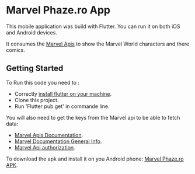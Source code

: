 # Marvel Phaze.ro App

This mobile application was build with Flutter. You can run it on both iOS and Android devices.

It consumes the [Marvel Apis](https://developer.marvel.com/) to show the Marvel World characters and there comics.

## Getting Started
To Run this code you need to : 

- Correctly [install flutter on your machine](https://docs.flutter.dev/get-started/install).
- Clone this project.
- Run 'Flutter pub get' in commande line.

You will also need to get the keys from the Marvel api to be able to fetch data:
- [Marvel Apis Documentation](https://developer.marvel.com/docs#!/public).
- [Marvel Documentation General Info](https://developer.marvel.com/documentation/generalinfo).
- [Marvel Api authorization](https://developer.marvel.com/documentation/authorization).

To download the apk and install it on you Android phone:
[Marvel Phaze.ro APK](https://drive.google.com/file/d/1133nD3IIL_mWhISUo0iarP7ITJTB4EBk/view?usp=share_link).
 
